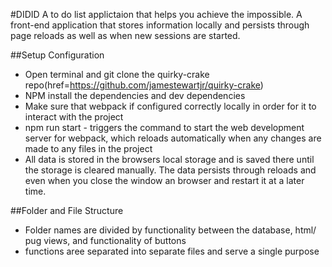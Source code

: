 #DIDID
A to do list applictaion that helps you achieve the impossible. A front-end application that stores information locally and persists through page reloads as well as when new sessions are started.

##Setup Configuration

* Open terminal and git clone the quirky-crake repo(href=https://github.com/jamestewartjr/quirky-crake)
* NPM install the dependencies and dev dependencies
* Make sure that webpack if configured correctly locally in order for it to interact with the project
* npm run start - triggers the command to start the web development server for webpack, which reloads automatically when any changes are made to any files in the project 
* All data is stored in the browsers local storage and is saved there until the storage is cleared manually. The data persists through reloads and even when you close the window an browser and restart it at a later time.

##Folder and File Structure

* Folder names are divided by functionality between the database, html/ pug views, and functionality of buttons 
* functions aree separated into separate files and serve a single purpose